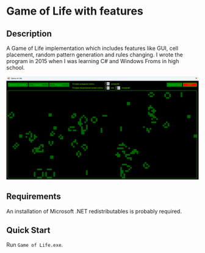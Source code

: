 # Game of Life with features

## Description
A Game of Life implementation which includes features like GUI, cell placement, random pattern generation and rules changing. I wrote the program in 2015 when I was learning C# and Windows Froms in high school.

![](thumbnail.png)

## Requirements
An installation of Microsoft .NET redistributables is probably required.

## Quick Start
Run `Game of Life.exe`.
